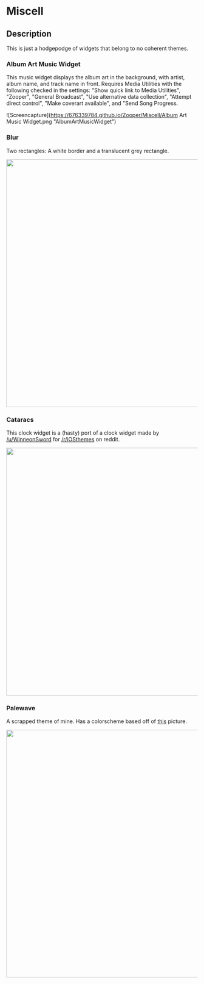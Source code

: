 # Miscell

## Description

This is just a hodgepodge of widgets that belong to no coherent themes.

### Album Art Music Widget

This music widget displays the album art in the background, with artist, album name, and track name in front. Requires Media Utilities with the following checked in the settings: "Show quick link to Media Utilities", "Zooper", "General Broadcast", "Use alternative data collection", "Attempt direct control", "Make coverart available", and "Send Song Progress.

![Screencapture](https://676339784.github.io/Zooper/Miscell/Album Art Music Widget.png "AlbumArtMusicWidget")

### Blur

Two rectangles: A white border and a translucent grey rectangle. 

<img src="https://676339784.github.io/Zooper/Miscell/Blur.png" width="650">

### Cataracs

This clock widget is a (hasty) port of a clock widget made by [/u/WinneonSword](https://reddit.com/u/WinneonSword) for [/r/iOSthemes](https:/reddit.com/r/iOSthemes) on reddit.

<img src="https://676339784.github.io/Zooper/Miscell/Cataracs.png" width="650">

### Palewave

A scrapped theme of mine. Has a colorscheme based off of [this](https://i.imgur.com/JzCnJ0q.jpg) picture.

<img src="https://676339784.github.io/Zooper/Miscell/Palewave.png" width="650">


